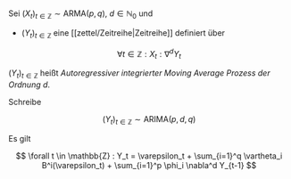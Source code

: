 Sei $(X_t)_{t \in \mathbb{Z}} \sim \text{ARMA}(p, q)$, $d \in \mathbb{N}_0$ und
- $(Y_t)_{t \in \mathbb{Z}}$ eine [[zettel/Zeitreihe|Zeitreihe]] definiert über

$$
	\forall t \in \mathbb{Z} : X_t : \nabla^d Y_t
$$

$(Y_t)_{t \in \mathbb{Z}}$ heißt *Autoregressiver integrierter Moving Average Prozess der Ordnung $d$*.

Schreibe

$$
	(Y_t)_{t \in \mathbb{Z}} \sim \text{ARIMA}(p, d, q)
$$

Es gilt

$$
	\forall t \in \mathbb{Z} : Y_t = \varepsilon_t + \sum_{i=1}^q \vartheta_i B^i(\varepsilon_t) + \sum_{i=1}^p \phi_i \nabla^d Y_{t-1}
$$